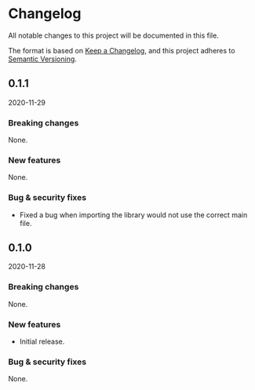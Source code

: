 # Changelog

All notable changes to this project will be documented in this file.

The format is based on [Keep a Changelog](https://keepachangelog.com/en/1.0.0/),
and this project adheres to [Semantic Versioning](https://semver.org/spec/v2.0.0.html).

## 0.1.1

2020-11-29

### Breaking changes

None.

### New features

None.

### Bug & security fixes

- Fixed a bug when importing the library would not use the correct main file.

## 0.1.0 

2020-11-28

### Breaking changes

None.

### New features

- Initial release.

### Bug & security fixes

None.
